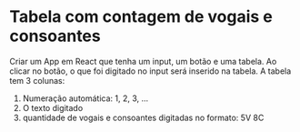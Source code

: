 # Tabela com contagem de vogais e consoantes

Criar um App em React que tenha um input, um botão e uma tabela.
Ao clicar no botão, o que foi digitado no input será inserido na tabela.
A tabela tem 3 colunas:
1) Numeração automática: 1, 2, 3, ...
2) O texto digitado
3) quantidade de vogais e consoantes digitadas no formato: 5V 8C